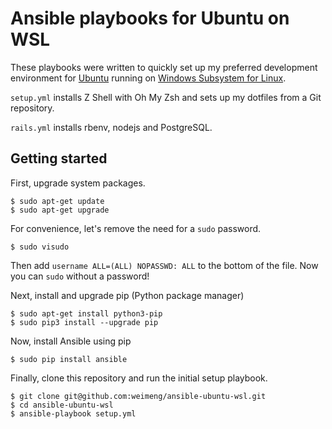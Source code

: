 # Ansible playbooks for Ubuntu on WSL

These playbooks were written to quickly set up my preferred development
environment for [Ubuntu](https://www.microsoft.com/store/apps/9nblggh4msv6)
running on [Windows Subsystem for Linux](https://en.wikipedia.org/wiki/Windows_Subsystem_for_Linux).

`setup.yml` installs Z Shell with Oh My Zsh and sets up my dotfiles from a Git repository.

`rails.yml` installs rbenv, nodejs and PostgreSQL.

## Getting started

First, upgrade system packages.

```
$ sudo apt-get update
$ sudo apt-get upgrade
```

For convenience, let's remove the need for a `sudo` password.

```
$ sudo visudo
```

Then add `username ALL=(ALL) NOPASSWD: ALL` to the bottom of the file. Now you can `sudo` without a password!

Next, install and upgrade pip (Python package manager)

```
$ sudo apt-get install python3-pip
$ sudo pip3 install --upgrade pip
```

Now, install Ansible using pip

```
$ sudo pip install ansible
```

Finally, clone this repository and run the initial setup playbook.

```
$ git clone git@github.com:weimeng/ansible-ubuntu-wsl.git
$ cd ansible-ubuntu-wsl
$ ansible-playbook setup.yml
```
